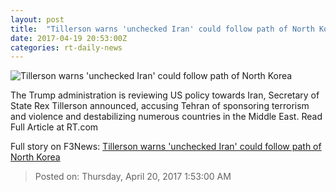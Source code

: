 ```yaml
---
layout: post
title:  "Tillerson warns 'unchecked Iran' could follow path of North Korea"
date: 2017-04-19 20:53:00Z
categories: rt-daily-news
---
```


![Tillerson warns 'unchecked Iran' could follow path of North Korea](https://cdn.rt.com/files/2017.04/article/58f7cf2dc36188b43d8b4576.jpg)

The Trump administration is reviewing US policy towards Iran, Secretary of State Rex Tillerson announced, accusing Tehran of sponsoring terrorism and violence and destabilizing numerous countries in the Middle East. Read Full Article at RT.com


Full story on F3News: [Tillerson warns 'unchecked Iran' could follow path of North Korea](http://www.f3nws.com/n/hjbTRD)

> Posted on: Thursday, April 20, 2017 1:53:00 AM
